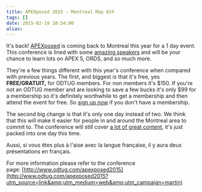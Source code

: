 ```yaml
---
title: APEXposed 2015 - Montreal May 6th
tags: []
date: 2015-02-19 10:54:00
alias:
---
```


It's back!&nbsp;[APEXposed](http://www.odtug.com/apexposed2015?utm_source=link&amp;utm_medium=web&amp;utm_campaign=martin) is coming back to Montreal this year for a 1 day event. This conference is lined with some [amazing speakers](http://www.odtug.com/apexposed2015_presenters?utm_source=link&amp;utm_medium=web&amp;utm_campaign=martin)&nbsp;and will be your chance to learn lots on APEX 5, ORDS, and so much more.

They're a few things different with this year's conference when compared with previous years. The first, and biggest is that it's free, yes **FREE/GRATUIT,**&nbsp;for ODTUG members. For non members it's $150\. If you're not an ODTUG member and are looking to save a few bucks it's only $99 for a membership so it's definitely worthwhile to get a membership and then attend the event for free. So [sign up now](http://www.odtug.com/join-odtug?utm_source=link&amp;utm_medium=web&amp;utm_campaign=martin) if you don't have a membership.

The second big change is that it's only one day instead of two. We think that this will make it easier for people in and around the Montreal area to commit to. The conference will still cover [a lot of great content](http://www.odtug.com/apexposed2015_presentations?utm_source=link&amp;utm_medium=web&amp;utm_campaign=martin), it's just packed into one day this time.

Aussi, si vous êtes plus à l'aise avec la langue française, il y aura deux présentations en français.

For more information please refer to the conference page:&nbsp;[http://www.odtug.com/apexposed2015](http://www.odtug.com/apexposed2015?utm_source=link&amp;utm_medium=web&amp;utm_campaign=martin)